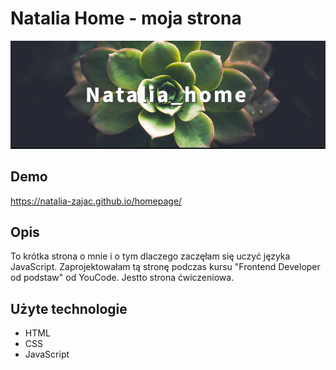 # Natalia Home - moja strona

![Natalia Zając](image/natalia_home.png)

## Demo
https://natalia-zajac.github.io/homepage/

## Opis
To krótka strona o mnie i o tym dlaczego zaczęłam się uczyć języka JavaScript. Zaprojektowałam tą stronę podczas kursu "Frontend Developer od podstaw" od YouCode. Jestto strona ćwiczeniowa.

## Użyte technologie
 - HTML
 - CSS
 - JavaScript




